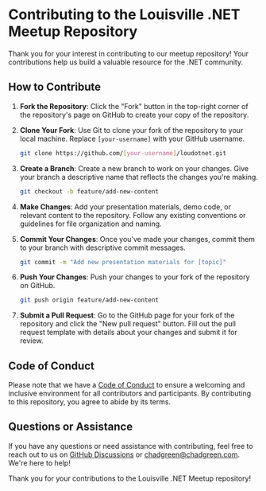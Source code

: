 # Contributing to the Louisville .NET Meetup Repository

Thank you for your interest in contributing to our meetup repository! Your contributions help us build a valuable resource for the .NET community.

## How to Contribute

1. **Fork the Repository**: Click the "Fork" button in the top-right corner of the repository's page on GitHub to create your copy of the repository.

2. **Clone Your Fork**: Use Git to clone your fork of the repository to your local machine. Replace `[your-username]` with your GitHub username.

   ```bash
   git clone https://github.com/[your-username]/loudotnet.git
   ```
   
3. **Create a Branch**: Create a new branch to work on your changes. Give your branch a descriptive name that reflects the changes you're making.

   ```bash
   git checkout -b feature/add-new-content
   ```
   
4. **Make Changes**: Add your presentation materials, demo code, or relevant content to the repository. Follow any existing conventions or guidelines for file organization and naming.

5. **Commit Your Changes**: Once you've made your changes, commit them to your branch with descriptive commit messages.

   ```bash
   git commit -m "Add new presentation materials for [topic]"
   ```

6. **Push Your Changes**: Push your changes to your fork of the repository on GitHub.

   ```bash
   git push origin feature/add-new-content
   ```
   
7. **Submit a Pull Request**: Go to the GitHub page for your fork of the repository and click the "New pull request" button. Fill out the pull request template with details about your changes and submit it for review.

## Code of Conduct

Please note that we have a [Code of Conduct](https://chatgpt.com/c/CODE_OF_CONDUCT.md) to ensure a welcoming and inclusive environment for all contributors and participants. By contributing to this repository, you agree to abide by its terms.

## Questions or Assistance

If you have any questions or need assistance with contributing, feel free to reach out to us on [GitHub Discussions](https://github.com/TaleLearnCode/loudotnet/discussions) or [chadgreen@chadgreen.com](mailto:chadgreen@chadgreen.com). We're here to help!

Thank you for your contributions to the Louisville .NET Meetup repository!